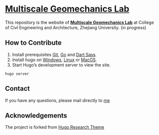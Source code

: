 # [Multiscale Geomechanics Lab](https://yihao-shi.github.io/MultiscaleGeomechanicLab-ZJU/)

This repository is the website of [__Multiscale Geomechanics Lab__](https://person.zju.edu.cn/nguo) at College of Civl Engineering and Architecture, Zhejiang University. (in progress)

## How to Contribute
1. Install prerequisites [Git](https://git-scm.com/), [Go](https://go.dev/) and [Dart Sass](https://gohugo.io/hugo-pipes/transpile-sass-to-css/#dart-sass).
2. Install hugo on [Windows](https://gohugo.io/installation/windows/), [Linux](https://gohugo.io/installation/linux/) or [MacOS](https://gohugo.io/installation/macos/).
3. Start Hugo’s development server to view the site.
```
hugo server
```

## Contact
If you have any questions, please mail directly to [me](mailto:nguo@zju.edu.cn)

## Acknowledgements
The project is forked from [Hugo Research Theme](https://github.com/HugoBlox/theme-research-group)
